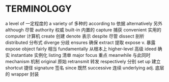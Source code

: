 TERMINOLOGY
===========

a level of 一定程度的
a variety of 多种的
according to 依据
alternatively 另外
although 尽管
authority 权威
built-in 内置的
capture 捕获
convenient 实用的
computer 计算机
create 创建
denote 表示
despite 尽管
dissect 剖析
distributed 分布式
diverge 分歧
ensures 确保
extract 提取
expose v. 暴露  expose object
fairly 相当
fundamentally 从根本上
higher-level 高级
ideed 确实
instantiate 实例化
listing 清单
major focus 重点
meanwhile 与此同时
mechanism 机制
original 原始
retransmit 转发
respectively 分别
set up 建立
shortcut 捷径
signature 签名
since 既然
successive 连续
underlying adj. 底层的
wrapper 封装